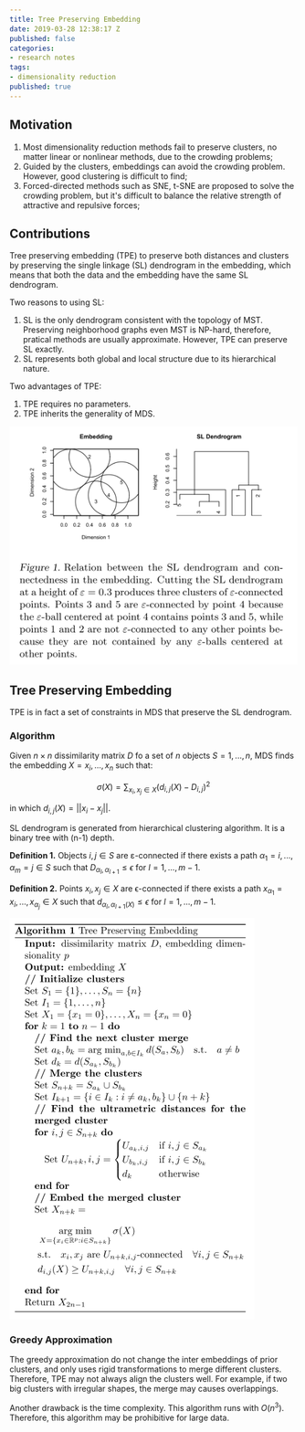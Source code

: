 ```yaml
---
title: Tree Preserving Embedding
date: 2019-03-28 12:38:17 Z
published: false
categories:
- research notes
tags:
- dimensionality reduction
published: true
---
```


## Motivation

1. Most dimensionality reduction methods fail to preserve clusters, no matter linear or nonlinear methods, due to the crowding problems;
2. Guided by the clusters, embeddings can avoid the crowding problem. However, good clustering is difficult to find;
3. Forced-directed methods such as SNE, t-SNE are proposed to solve the crowding problem, but it's difficult to balance the relative strength of attractive and repulsive forces;

## Contributions

Tree preserving embedding (TPE) to preserve both distances and clusters by preserving the single linkage (SL) dendrogram in the embedding, which means that both the data and the embedding have the same SL dendrogram.

Two reasons to using SL:

1. SL is the only dendrogram consistent with the topology of MST. Preserving neighborhood graphs even MST is NP-hard, therefore, pratical methods are usually approximate. However, TPE can preserve SL exactly.
2. SL represents both global and local structure due to its hierarchical nature.

Two advantages of TPE:

1. TPE requires no parameters.
2. TPE inherits the generality of MDS.

![](images/2019-03-28-tree-preserving-embedding-a4dec03b.png)
## Tree Preserving Embedding

TPE is in fact a set of constraints in MDS that preserve the SL dendrogram.

### Algorithm

Given $n \times n$ dissimilarity matrix $D$ fo a set of $n$ objects $S = {1, ..., n}$, MDS finds the embedding $X = {x_i,...,x_n}$ such that:

$$σ(X) = ∑_{x_i, x_j \in X} (d_{i,j}(X) - D_{i,j})^2$$

in which $d_{i,j}(X) = ||x_i - x_j||$.

SL dendrogram is generated from hierarchical clustering algorithm. It is a binary tree with (n-1) depth.

**Definition 1.** Objects $i,j \in S$ are ε-connected if there exists a path $α_1 = i,..., α_m = j \in S$ such that $D_{α_l,α_{l+1}} \le ϵ$ for $l = 1,...,m-1$.

**Definition 2.** Points $x_i, x_j \in X$ are ϵ-connected if there exists a path $x_{α_1} = x_i,...,x_{α_j} \in X$ such that $d_{α_l, α_{l+1}(X)} \le ϵ$ for $l = 1,...,m-1$.

![](images/2019-03-28-tree-preserving-embedding-b95fc965.png)

### Greedy Approximation

The greedy approximation do not change the inter embeddings of prior clusters, and only uses rigid transformations to merge different clusters. Therefore, TPE may not always align the clusters well. For example, if two big clusters with irregular shapes, the merge may causes overlappings.

Another drawback is the time complexity. This algorithm runs with $O(n^3)$. Therefore, this algorithm may be prohibitive for large data.
